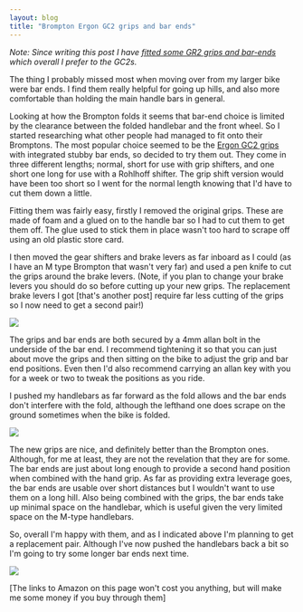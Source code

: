 ```yaml
---
layout: blog
title: "Brompton Ergon GC2 grips and bar ends"
---
```


*Note: Since writing this post I have [fitted some GR2 grips and bar-ends](/blog/2011/07/23/brompton-ergon-gr2) which overall I prefer to the GC2s.*

The thing I probably missed most when moving over from my larger bike were bar ends. I find them really helpful for going up hills, and also more comfortable than holding the main handle bars in general.

Looking at how the Brompton folds it seems that bar-end choice is limited by the clearance between the folded handlebar and the front wheel. So I started researching what other people had managed to fit onto their Bromptons. The most popular choice seemed to be the [Ergon GC2 grips](http://www.amazon.co.uk/gp/redirect.html?ie=UTF8&location=http%3A%2F%2Fwww.amazon.co.uk%2Fs%3Fie%3DUTF8%26keywords%3Dergon%2520gc2%26tag%3Dgooghydr-21%26index%3Dsports%26hvadid%3D8736174228%26ref%3Dpd_sl_5ykk4n8doh_b&tag=wwwdancorderc-21&linkCode=ur2&camp=1634&creative=19450) with integrated stubby bar ends, so decided to try them out. They come in three different lengths; normal, short for use with grip shifters, and one short one long for use with a Rohlhoff shifter. The grip shift version would have been too short so I went for the normal length knowing that I'd have to cut them down a little.

Fitting them was fairly easy, firstly I removed the original grips. These are made of foam and a glued on to the handle bar so I had to cut them to get them off. The glue used to stick them in place wasn't too hard to scrape off using an old plastic store card.

I then moved the gear shifters and brake levers as far inboard as I could (as I have an M type Brompton that wasn't very far) and used a pen knife to cut the grips around the brake levers. (Note, if you plan to change your brake levers you should do so before cutting up your new grips. The replacement brake levers I got [that's another post] require far less cutting of the grips so I now need to get a second pair!)

![](https://photos.smugmug.com/photos/i-vQZjhL9/0/7976d197/O/i-vQZjhL9.jpg)

The grips and bar ends are both secured by a 4mm allan bolt in the underside of the bar end. I recommend tightening it so that you can just about move the grips and then sitting on the bike to adjust the grip and bar end positions. Even then I'd also recommend carrying an allan key with you for a week or two to tweak the positions as you ride.

I pushed my handlebars as far forward as the fold allows and the bar ends don't interfere with the fold, although the lefthand one does scrape on the ground sometimes when the bike is folded.

![](https://photos.smugmug.com/photos/i-N9v9hkg/0/b454f30d/O/i-N9v9hkg.jpg)

The new grips are nice, and definitely better than the Brompton ones. Although, for me at least, they are not the revelation that they are for some. The bar ends are just about long enough to provide a second hand position when combined with the hand grip. As far as providing extra leverage goes, the bar ends are usable over short distances but I wouldn't want to use them on a long hill. Also being combined with the grips, the bar ends take up minimal space on the handlebar, which is useful given the very limited space on the M-type handlebars.

So, overall I'm happy with them, and as I indicated above I'm planning to get a replacement pair. Although I've now pushed the handlebars back a bit so I'm going to try some longer bar ends next time.

![](https://photos.smugmug.com/photos/i-LsQ2Fdm/0/f50a461a/O/i-LsQ2Fdm.jpg)

[The links to Amazon on this page won't cost you anything, but will make me some money if you buy through them]
